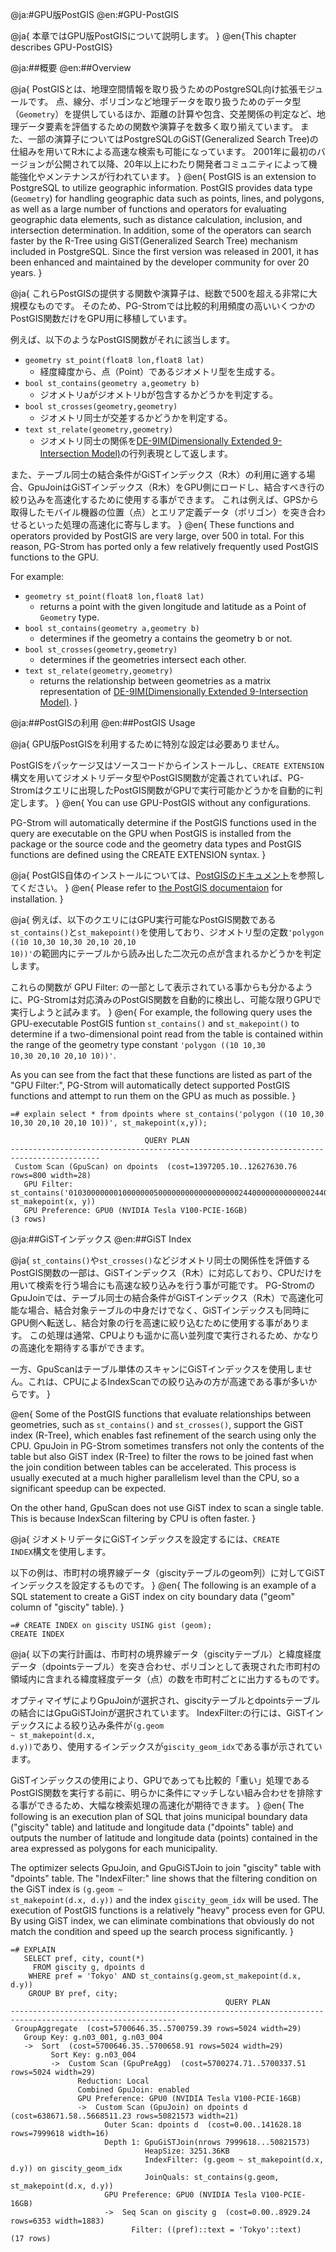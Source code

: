 @ja:#GPU版PostGIS
@en:#GPU-PostGIS

@ja{
本章ではGPU版PostGISについて説明します。
}
@en{This chapter describes GPU-PostGIS}

@ja:##概要
@en:##Overview

@ja{
PostGISとは、地理空間情報を取り扱うためのPostgreSQL向け拡張モジュールです。
点、線分、ポリゴンなど地理データを取り扱うためのデータ型（<code>Geometry</code>）を提供しているほか、距離の計算や包含、交差関係の判定など、地理データ要素を評価するための関数や演算子を数多く取り揃えています。
また、一部の演算子についてはPostgreSQLのGiST(Generalized Search Tree)の仕組みを用いてR木による高速な検索も可能になっています。
2001年に最初のバージョンが公開されて以降、20年以上にわたり開発者コミュニティによって機能強化やメンテナンスが行われています。
}
@en{
PostGIS is an extension to PostgreSQL to utilize geographic information. PostGIS provides data type (<code>Geometry</code>) for handling geographic data such as points, lines, and polygons, as well as a large number of functions and operators for evaluating geographic data elements, such as distance calculation, inclusion, and intersection determination.
In addition, some of the operators can search faster by the R-Tree using GiST(Generalized Search Tree) mechanism included in PostgreSQL.
Since the first version was released in 2001, it has been enhanced and maintained by the developer community for over 20 years.
}

@ja{
これらPostGISの提供する関数や演算子は、総数で500を超える非常に大規模なものです。
そのため、PG-Stromでは比較的利用頻度の高いいくつかのPostGIS関数だけをGPU用に移植しています。

例えば、以下のようなPostGIS関数がそれに該当します。

- <code>geometry st_point(float8 lon,float8 lat)</code>
    - 経度緯度から、点（Point）であるジオメトリ型を生成する。
- <code>bool st_contains(geometry a,geometry b)</code>
    - ジオメトリaがジオメトリbが包含するかどうかを判定する。
- <code>bool st_crosses(geometry,geometry)</code>
    - ジオメトリ同士が交差するかどうかを判定する。
- <code>text st_relate(geometry,geometry)</code>
    - ジオメトリ同士の関係を[DE-9IM(Dimensionally Extended 9-Intersection Model)](https://en.wikipedia.org/wiki/DE-9IM)の行列表現として返します。

また、テーブル同士の結合条件がGiSTインデックス（R木）の利用に適する場合、GpuJoinはGiSTインデックス（R木）をGPU側にロードし、結合すべき行の絞り込みを高速化するために使用する事ができます。
これは例えば、GPSから取得したモバイル機器の位置（点）とエリア定義データ（ポリゴン）を突き合わせるといった処理の高速化に寄与します。
}
@en{
These functions and operators provided by PostGIS are very large, over 500 in total.
For this reason, PG-Strom has ported only a few relatively frequently used PostGIS functions to the GPU.

For example:

- <code>geometry st_point(float8 lon,float8 lat)</code>
    - returns a point with the given longitude and latitude as a Point of <code>Geometry</code> type.
- <code>bool st_contains(geometry a,geometry b)</code>
    - determines if the geometry a contains the geometry b or not. 
- <code>bool st_crosses(geometry,geometry)</code>
    - determines if the geometries intersect each other.
- <code>text st_relate(geometry,geometry)</code>
    - returns the relationship between geometries as a matrix representation of [DE-9IM(Dimensionally Extended 9-Intersection Model)](https://en.wikipedia.org/wiki/DE-9IM).
}

@ja:##PostGISの利用
@en:##PostGIS Usage

@ja{
GPU版PostGISを利用するために特別な設定は必要ありません。

PostGISをパッケージ又はソースコードからインストールし、`CREATE EXTENSION`構文を用いてジオメトリデータ型やPostGIS関数が定義されていれば、PG-Stromはクエリに出現したPostGIS関数がGPUで実行可能かどうかを自動的に判定します。
}
@en{
You can use GPU-PostGIS without any configurations.

PG-Strom will automatically determine if the PostGIS functions used in the query are executable on the GPU when PostGIS is installed from the package or the source code and the geometry data types and PostGIS functions are defined using the CREATE EXTENSION syntax.
}

@ja{
PostGIS自体のインストールについては、[PostGISのドキュメント](http://postgis.net/docs/postgis-ja.html)を参照してください。
}
@en{
Please refer to [the PostGIS documentaion](http://postgis.net/docs/) for installation.
}

@ja{
例えば、以下のクエリにはGPU実行可能なPostGIS関数である<code>st_contains()</code>と<code>st_makepoint()</code>を使用しており、ジオメトリ型の定数<code>'polygon ((10 10,30 10,30 20,10 20,10 10))'</code>の範囲内にテーブルから読み出した二次元の点が含まれるかどうかを判定します。

これらの関数が GPU Filter: の一部として表示されている事からも分かるように、PG-Stromは対応済みのPostGIS関数を自動的に検出し、可能な限りGPUで実行しようと試みます。
}
@en{
For example, the following query uses the GPU-executable PostGIS funtion <code>st_contains()</code> and <code>st_makepoint()</code> to determine if a two-dimensional point read from the table is contained within the range of the geometry type constant <code>'polygon ((10 10,30 10,30 20,10 20,10 10))'</code>.

As you can see from the fact that these functions are listed as part of the "GPU Filter:", PG-Strom will automatically detect supported PostGIS functions and attempt to run them on the GPU as much as possible.
}

```
=# explain select * from dpoints where st_contains('polygon ((10 10,30 10,30 20,10 20,10 10))', st_makepoint(x,y));

                              QUERY PLAN
------------------------------------------------------------------------------------------
 Custom Scan (GpuScan) on dpoints  (cost=1397205.10..12627630.76 rows=800 width=28)
   GPU Filter: st_contains('01030000000100000005000000000000000000244000000000000024400000000000003E4000000000000024400000000000003E4000000000000034400000000000002440000000000000344000000000000024400000000000002440'::geometry, st_makepoint(x, y))
   GPU Preference: GPU0 (NVIDIA Tesla V100-PCIE-16GB)
(3 rows)
```

@ja:##GiSTインデックス
@en:##GiST Index

@ja{
<code>st_contains()</code>や<code>st_crosses()</code>などジオメトリ同士の関係性を評価するPostGIS関数の一部は、GiSTインデックス（R木）に対応しており、CPUだけを用いて検索を行う場合にも高速な絞り込みを行う事が可能です。
PG-StromのGpuJoinでは、テーブル同士の結合条件がGiSTインデックス（R木）で高速化可能な場合、結合対象テーブルの中身だけでなく、GiSTインデックスも同時にGPU側へ転送し、結合対象の行を高速に絞り込むために使用する事があります。
この処理は通常、CPUよりも遥かに高い並列度で実行されるため、かなりの高速化を期待する事ができます。

一方、GpuScanはテーブル単体のスキャンにGiSTインデックスを使用しません。これは、CPUによるIndexScanでの絞り込みの方が高速である事が多いからです。
}

@en{
Some of the PostGIS functions that evaluate relationships between geometries, such as <code>st_contains()</code> and <code>st_crosses()</code>, support the GiST index (R-Tree), which enables fast refinement of the search using only the CPU. 
GpuJoin in PG-Strom sometimes transfers not only the contents of the table but also GiST index (R-Tree) to filter the rows to be joined fast when the join condition between tables can be accelerated.  This process is usually executed at a much higher parallelism level than the CPU, so a significant speedup can be expected.

On the other hand, GpuScan does not use GiST index to scan a single table. This is because IndexScan filtering by CPU is often faster.
}

@ja{
ジオメトリデータにGiSTインデックスを設定するには、<code>CREATE INDEX</code>構文を使用します。

以下の例は、市町村の境界線データ（giscityテーブルのgeom列）に対してGiSTインデックスを設定するものです。
}
@en{
The following is an example of a SQL statement to create a GiST index on city boundary data ("geom" column of "giscity" table).
}

```
=# CREATE INDEX on giscity USING gist (geom);
CREATE INDEX
```

@ja{
以下の実行計画は、市町村の境界線データ（giscityテーブル）と緯度経度データ（dpointsテーブル）を突き合わせ、ポリゴンとして表現された市町村の領域内に含まれる緯度経度データ（点）の数を市町村ごとに出力するものです。

オプティマイザによりGpuJoinが選択され、giscityテーブルとdpointsテーブルの結合にはGpuGiSTJoinが選択されています。
IndexFilter:の行には、GiSTインデックスによる絞り込み条件が<code>(g.geom ~ st_makepoint(d.x, d.y))</code>であり、使用するインデックスが<code>giscity_geom_idx</code>である事が示されています。

GiSTインデックスの使用により、GPUであっても比較的「重い」処理であるPostGIS関数を実行する前に、明らかに条件にマッチしない組み合わせを排除する事ができるため、大幅な検索処理の高速化が期待できます。
}
@en{
The following is an execution plan of SQL that joins municipal boundary data ("giscity" table) and latitude and longitude data ("dpoints" table) and outputs the number of latitude and longitude data (points) contained in the area expressed as polygons for each municipality.

The optimizer selects GpuJoin, and GpuGiSTJoin to join "giscity" table with "dpoints" table.
The "IndexFilter:" line shows that the filtering condition on the GiST index is <code>(g.geom ~ st_makepoint(d.x, d.y))</code> and the index <code>giscity_geom_idx</code> will be used.
The execution of PostGIS functions is a relatively "heavy" process even for GPU.
By using GiST index, we can eliminate combinations that obviously do not match the condition and speed up the search process significantly.
}

```
=# EXPLAIN
   SELECT pref, city, count(*)
     FROM giscity g, dpoints d
    WHERE pref = 'Tokyo' AND st_contains(g.geom,st_makepoint(d.x, d.y))
    GROUP BY pref, city;
                                                QUERY PLAN
-----------------------------------------------------------------------------------------------------------
 GroupAggregate  (cost=5700646.35..5700759.39 rows=5024 width=29)
   Group Key: g.n03_001, g.n03_004
   ->  Sort  (cost=5700646.35..5700658.91 rows=5024 width=29)
         Sort Key: g.n03_004
         ->  Custom Scan (GpuPreAgg)  (cost=5700274.71..5700337.51 rows=5024 width=29)
               Reduction: Local
               Combined GpuJoin: enabled
               GPU Preference: GPU0 (NVIDIA Tesla V100-PCIE-16GB)
               ->  Custom Scan (GpuJoin) on dpoints d  (cost=638671.58..5668511.23 rows=50821573 width=21)
                     Outer Scan: dpoints d  (cost=0.00..141628.18 rows=7999618 width=16)
                     Depth 1: GpuGiSTJoin(nrows 7999618...50821573)
                              HeapSize: 3251.36KB
                              IndexFilter: (g.geom ~ st_makepoint(d.x, d.y)) on giscity_geom_idx
                              JoinQuals: st_contains(g.geom, st_makepoint(d.x, d.y))
                     GPU Preference: GPU0 (NVIDIA Tesla V100-PCIE-16GB)
                     ->  Seq Scan on giscity g  (cost=0.00..8929.24 rows=6353 width=1883)
                           Filter: ((pref)::text = 'Tokyo'::text)
(17 rows)

```

